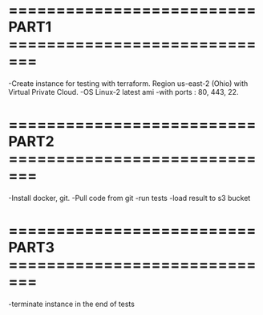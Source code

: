 # ========================== PART1 ============================= #
-Create instance for testing with terraform. Region us-east-2 (Ohio) with Virtual Private Cloud.
-OS Linux-2 latest ami
-with ports : 80, 443, 22.
# ========================== PART2 ============================= #
-Install docker, git.
-Pull code from git
-run tests
-load result to s3 bucket
# ========================== PART3 ============================= #
-terminate instance in the end of tests
